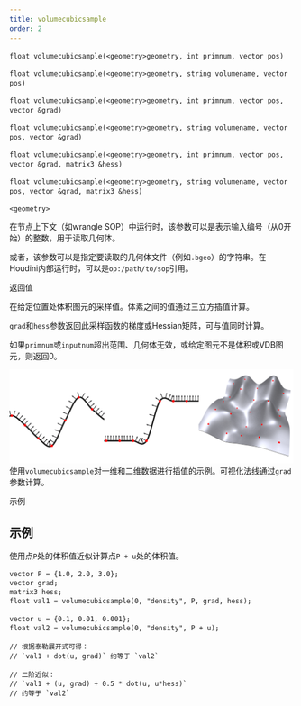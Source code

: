 ```yaml
---
title: volumecubicsample
order: 2
---
```


`float volumecubicsample(<geometry>geometry, int primnum, vector pos)`

`float volumecubicsample(<geometry>geometry, string volumename, vector pos)`

`float volumecubicsample(<geometry>geometry, int primnum, vector pos, vector &grad)`

`float volumecubicsample(<geometry>geometry, string volumename, vector pos, vector &grad)`

`float volumecubicsample(<geometry>geometry, int primnum, vector pos, vector &grad, matrix3 &hess)`

`float volumecubicsample(<geometry>geometry, string volumename, vector pos, vector &grad, matrix3 &hess)`

`<geometry>`

在节点上下文（如wrangle SOP）中运行时，该参数可以是表示输入编号（从0开始）的整数，用于读取几何体。

或者，该参数可以是指定要读取的几何体文件（例如`.bgeo`）的字符串。在Houdini内部运行时，可以是`op:/path/to/sop`引用。

返回值

在给定位置处体积图元的采样值。体素之间的值通过三立方插值计算。

`grad`和`hess`参数返回此采样函数的梯度或Hessian矩阵，可与值同时计算。

如果`primnum`或`inputnum`超出范围、几何体无效，或给定图元不是体积或VDB图元，则返回0。

![](../_static/vex/volumecubicsample.png)
使用`volumecubicsample`对一维和二维数据进行插值的示例。可视化法线通过`grad`参数计算。

示例

## 示例

使用点`P`处的体积值近似计算点`P + u`处的体积值。

```vex
vector P = {1.0, 2.0, 3.0};
vector grad;
matrix3 hess;
float val1 = volumecubicsample(0, "density", P, grad, hess);

vector u = {0.1, 0.01, 0.001};
float val2 = volumecubicsample(0, "density", P + u);

// 根据泰勒展开式可得：
// `val1 + dot(u, grad)` 约等于 `val2`

// 二阶近似：
// `val1 + (u, grad) + 0.5 * dot(u, u*hess)`
// 约等于 `val2`
```
